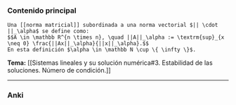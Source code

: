 ### Contenido principal

```ad-Formal
Una [[norma matricial]] subordinada a una norma vectorial $|| \cdot ||_\alpha$ se define como:
$$A \in \mathbb R^{n \times n}, \quad ||A||_\alpha := \textrm{sup}_{x \neq 0} \frac{||Ax||_\alpha}{||x||_\alpha}.$$
En esta definición $\alpha \in \mathbb N \cup \{ \infty \}$.
```

**Tema:** [[Sistemas lineales y su solución numérica#3. Estabilidad de las soluciones. Número de condición.]]

---
### Anki
